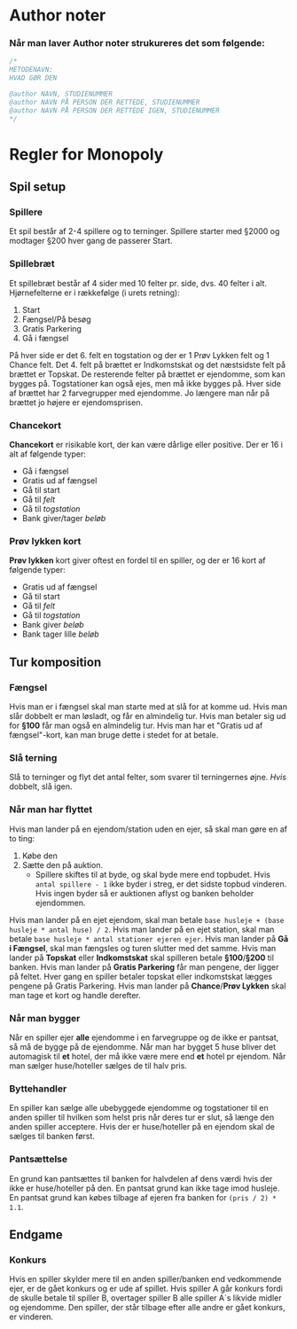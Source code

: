 # Author noter
### Når man laver Author noter strukureres det som følgende:
```Java
/*
METODENAVN:
HVAD GØR DEN

@author NAVN, STUDIENUMMER
@author NAVN PÅ PERSON DER RETTEDE, STUDIENUMMER
@author NAVN PÅ PERSON DER RETTEDE IGEN, STUDIENUMMER
*/
```


# Regler for Monopoly
## Spil setup
### Spillere
Et spil består af 2-4 spillere og to terninger.
Spillere starter med §2000 og modtager §200 hver gang de passerer Start.

### Spillebræt
Et spillebræt består af 4 sider med 10 felter pr. side, dvs. 40 felter i alt.
Hjørnefelterne er i rækkefølge (i urets retning):
1. Start
2. Fængsel/På besøg
3. Gratis Parkering
4. Gå i fængsel

På hver side er det 6. felt en togstation og der er 1 Prøv Lykken felt og 1 Chance felt.
Det 4. felt på brættet er Indkomstskat og det næstsidste felt på brættet er Topskat.
De resterende felter på brættet er ejendomme, som kan bygges på. Togstationer kan også ejes, men må ikke bygges på.
Hver side af brættet har 2 farvegrupper med ejendomme.
Jo længere man når på brættet jo højere er ejendomsprisen.

### Chancekort
__Chancekort__ er risikable kort, der kan være dårlige eller positive. Der er 16 i alt af følgende typer:
* Gå i fængsel
* Gratis ud af fængsel
* Gå til start
* Gå til _felt_
* Gå til _togstation_
* Bank giver/tager _beløb_

### Prøv lykken kort
__Prøv lykken__ kort giver oftest en fordel til en spiller, og der er 16 kort af følgende typer:
* Gratis ud af fængsel
* Gå til start
* Gå til _felt_
* Gå til _togstation_
* Bank giver _beløb_
* Bank tager lille _beløb_

## Tur komposition
### Fængsel
Hvis man er i fængsel skal man starte med at slå for at komme ud.
Hvis man slår dobbelt er man løsladt, og får en almindelig tur.
Hvis man betaler sig ud for __§100__ får man også en almindelig tur. Hvis man har et "Gratis ud af fængsel"-kort, kan man bruge dette i stedet for at betale.

### Slå terning
Slå to terninger og flyt det antal felter, som svarer til terningernes øjne.
_Hvis_ dobbelt, slå igen.

### Når man har flyttet
Hvis man lander på en ejendom/station uden en ejer, så skal man gøre en af to ting:
1. Købe den
2. Sætte den på auktion.
    * Spillere skiftes til at byde, og skal byde mere end topbudet. Hvis `antal spillere - 1` ikke byder i streg, er det sidste topbud vinderen. Hvis ingen byder så er auktionen aflyst og banken beholder ejendommen.

Hvis man lander på en ejet ejendom, skal man betale `base husleje + (base husleje * antal huse) / 2`.
Hvis man lander på en ejet station, skal man betale `base husleje * antal stationer ejeren ejer`.
Hvis man lander på __Gå i Fængsel__, skal man fængsles og turen slutter med det samme.
Hvis man lander på __Topskat__ eller __Indkomstskat__ skal spilleren betale __§100__/__§200__ til banken.
Hvis man lander på __Gratis Parkering__ får man pengene, der ligger på feltet. Hver gang en spiller betaler topskat eller indkomstskat lægges pengene på Gratis Parkering.
Hvis man lander på __Chance__/__Prøv Lykken__ skal man tage et kort og handle derefter.

### Når man bygger
Når en spiller ejer __alle__ ejendomme i en farvegruppe og de ikke er pantsat, så må de bygge på de ejendomme.
Når man har bygget 5 huse bliver det automagisk til __et__ hotel, der må ikke være mere end __et__ hotel pr ejendom.
Når man sælger huse/hoteller sælges de til halv pris.

### Byttehandler
En spiller kan sælge alle ubebyggede ejendomme og togstationer til en anden spiller til hvilken som helst pris når deres tur er slut, så længe den anden spiller acceptere.
Hvis der er huse/hoteller på en ejendom skal de sælges til banken først.

### Pantsættelse
En grund kan pantsættes til banken for halvdelen af dens værdi hvis der ikke er huse/hoteller på den.
En pantsat grund kan ikke tage imod husleje.
En pantsat grund kan købes tilbage af ejeren fra banken for `(pris / 2) * 1.1`.

## Endgame

### Konkurs
Hvis en spiller skylder mere til en anden spiller/banken end vedkommende ejer, er de gået konkurs og er ude af spillet.
Hvis spiller A går konkurs fordi de skulle betale til spiller B, overtager spiller B alle spiller A´s likvide midler og ejendomme.
Den spiller, der står tilbage efter alle andre er gået konkurs, er vinderen.
